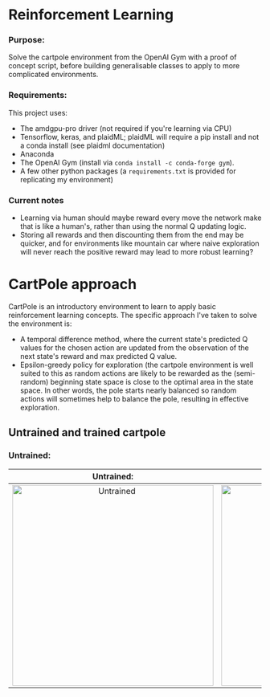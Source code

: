 # Reinforcement Learning

### Purpose:

Solve the cartpole environment from the OpenAI Gym with a proof of concept script, before building generalisable classes to apply to more complicated environments.


### Requirements:

This project uses:

* The amdgpu-pro driver (not required if you're learning via CPU)
* Tensorflow, keras, and plaidML; plaidML will require a pip install and not a conda install (see plaidml documentation)
* Anaconda
* The OpenAI Gym (install via `conda install -c conda-forge gym`).
* A few other python packages (a `requirements.txt` is provided for replicating my environment)

### Current notes
* Learning via human should maybe reward every move the network make that is like a human's, rather than using the normal Q updating logic. 
* Storing all rewards and then discounting them from the end may be quicker, and for environments like mountain car where naive exploration will never reach the positive reward may lead to more robust learning?


# CartPole approach

CartPole is an introductory environment to learn to apply basic reinforcement learning concepts. The specific approach I've taken to solve the environment is:
* A temporal difference method, where the current state's predicted Q values for the chosen action are updated from the observation of the next state's reward and max predicted Q value. 
* Epsilon-greedy policy for exploration (the cartpole environment is well suited to this as random actions are likely to be rewarded as the (semi-random) beginning state space is close to the optimal area in the state space. In other words, the pole starts nearly balanced so random actions will sometimes help to balance the pole, resulting in effective exploration. 

## Untrained and trained cartpole
### Untrained:

Untrained:          |  Trained:
:-------------------------:|:-------------------------:
<img src="https://github.com/JWB110123/reinforcement_learning/blob/master/recording/untrained_agent_cartpole.gif" alt="Untrained" width="400">  |  <img src="https://github.com/JWB110123/reinforcement_learning/blob/master/recording/untrained_agent_cartpole.gif" alt="Untrained" width="400">
